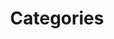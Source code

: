 ---
permalink: /categories/
title: "Categories"
layout: categories
author_profile: true
toc: true
toc_sticky: true
toc_label: "MYSELF"
---